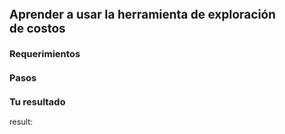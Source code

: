## Aprender a usar la herramienta de exploración de costos
### Requerimientos
### Pasos 
### Tu resultado
result: 